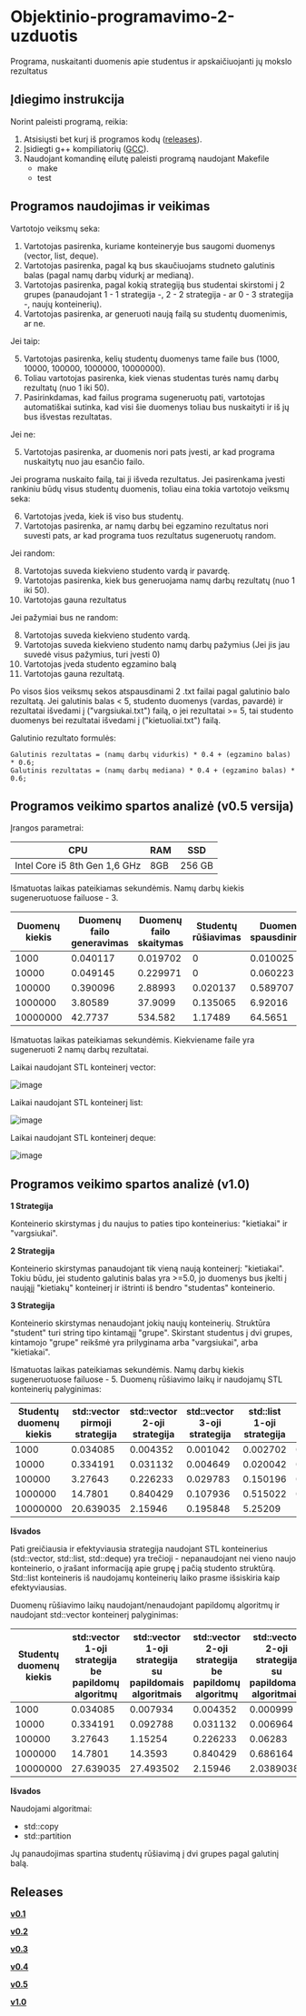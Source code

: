 # Objektinio-programavimo-2-uzduotis

Programa, nuskaitanti duomenis apie studentus ir apskaičiuojanti jų mokslo rezultatus

## Įdiegimo instrukcija

Norint paleisti programą, reikia:
1) Atsisiųsti bet kurį iš programos kodų ([releases](https://github.com/gertruda1/Objektinio-programavimo-2-uzduotis/releases)).
2) Įsidiegti g++ kompiliatorių ([GCC](https://gcc.gnu.org/)).
3) Naudojant komandinę eilutę paleisti programą naudojant Makefile
    * make
    * test

## Programos naudojimas ir veikimas

Vartotojo veiksmų seka:

1) Vartotojas pasirenka, kuriame konteineryje bus saugomi duomenys (vector, list, deque).
2) Vartotojas pasirenka, pagal ką bus skaučiuojams studneto galutinis balas (pagal namų darbų vidurkį ar medianą).
3) Vartotojas pasirenka, pagal kokią strategiją bus studentai skirstomi į 2 grupes (panaudojant 1 - 1 strategija -, 2  - 2 strategija - ar 0 - 3 strategija -, naujų konteinerių).
4) Vartotojas pasirenka, ar generuoti naują failą su studentų duomenimis, ar ne.

Jei taip:

  5) Vartotojas pasirenka, kelių studentų duomenys tame faile bus (1000, 10000, 100000, 1000000, 10000000).
  6) Toliau vartotojas pasirenka, kiek vienas studentas turės namų darbų rezultatų (nuo 1 iki 50).
  7) Pasirinkdamas, kad failus programa sugeneruotų pati, vartotojas automatiškai sutinka, kad visi šie duomenys toliau bus nuskaityti ir  iš jų bus išvestas rezultatas.
  
Jei ne:

  5) Vartotojas pasirenka, ar duomenis nori pats įvesti, ar kad programa nuskaitytų nuo jau esančio failo. 
  
  Jei programa nuskaito failą, tai ji išveda rezultatus. Jei pasirenkama įvesti rankiniu būdų visus studentų duomenis, toliau eina tokia vartotojo veiksmų seka:
  
  6) Vartotojas įveda, kiek iš viso bus studentų.
  7) Vartotojas pasirenka, ar namų darbų bei egzamino rezultatus nori suvesti pats, ar kad programa tuos rezultatus sugeneruotų random.
  
 Jei random:
 
 8) Vartotojas suveda kiekvieno studento vardą ir pavardę.
 9) Vartotojas pasirenka, kiek bus generuojama namų darbų rezultatų (nuo 1 iki 50).
 10) Vartotojas gauna rezultatus
 
 Jei pažymiai bus ne random:
 
 8) Vartotojas suveda kiekvieno studento vardą.
 9) Vartotojas suveda kiekvieno studento namų darbų pažymius (Jei jis jau suvedė visus pažymius, turi įvesti 0)
 10) Vartotojas įveda studento egzamino balą
 11) Vartotojas gauna rezultatą.
 
 
 Po visos šios veiksmų sekos atspausdinami 2 .txt failai pagal galutinio balo rezultatą. Jei galutinis balas < 5, studento duomenys (vardas, pavardė) ir rezultatai išvedami į ("vargsiukai.txt") failą, o jei rezultatai >= 5, tai studento duomenys bei rezultatai išvedami į ("kietuoliai.txt") failą.
 
 Galutinio rezultato formulės:

    Galutinis rezultatas = (namų darbų vidurkis) * 0.4 + (egzamino balas) * 0.6;
    Galutinis rezultatas = (namų darbų mediana) * 0.4 + (egzamino balas) * 0.6;

## Programos veikimo spartos analizė (v0.5 versija)

Įrangos parametrai:

| CPU  | RAM | SSD |
| ----- | ------|------ |
| Intel Core i5 8th Gen 1,6 GHz | 8GB  | 256 GB |

Išmatuotas laikas pateikiamas sekundėmis. Namų darbų kiekis sugeneruotuose failuose - 3.

 | Duomenų kiekis | Duomenų failo generavimas | Duomenų failo skaitymas | Studentų rūšiavimas | Duomenų spausdinimas |
 |----------------|---------------------------|-------------------------|---------------------|----------------------|
 | 1000 | 0.040117 | 0.019702 | 0 | 0.010025 |
 | 10000 | 0.049145 | 0.229971 | 0 | 0.060223 |
 | 100000 | 0.390096 | 2.88993 | 0.020137 | 0.589707 |
 | 1000000 | 3.80589 | 37.9099 | 0.135065 | 6.92016 |
 | 10000000 | 42.7737 | 534.582 | 1.17489 | 64.5651 |
 
 Išmatuotas laikas pateikiamas sekundėmis. Kiekviename faile yra sugeneruoti 2 namų darbų rezultatai.

Laikai naudojant STL konteinerį vector:

![image](https://user-images.githubusercontent.com/57493215/76709642-10a77d00-6709-11ea-93a8-4e2add77194e.png)


Laikai naudojant STL konteinerį list:

![image](https://user-images.githubusercontent.com/57493215/76709661-35035980-6709-11ea-85a5-6a2abb6861ff.png)


Laikai naudojant STL konteinerį deque:

![image](https://user-images.githubusercontent.com/57493215/76709672-48162980-6709-11ea-8ba6-2be6c1b95f90.png)


## Programos veikimo spartos analizė (v1.0)

**1 Strategija**

Konteinerio skirstymas į du naujus to paties tipo konteinerius: "kietiakai" ir "vargsiukai".

**2 Strategija**

Konteinerio skirstymas panaudojant tik vieną naują konteinerį: "kietiakai". Tokiu būdu, jei studento galutinis balas yra >=5.0, jo duomenys bus įkelti į naująjį "kietiakų" konteinerį ir ištrinti iš bendro "studentas" konteinerio.

**3 Strategija**

Konteinerio skirstymas nenaudojant jokių naujų konteinerių. Struktūra "student" turi string tipo kintamąjį "grupe". Skirstant studentus į dvi grupes, kintamojo "grupe" reikšmė yra prilyginama arba "vargsiukai", arba "kietiakai".


Išmatuotas laikas pateikiamas sekundėmis. Namų darbų kiekis sugeneruotuose failuose - 5.
Duomenų rūšiavimo laikų ir naudojamų STL konteinerių palyginimas:

| Studentų duomenų kiekis | std::vector pirmoji strategija | std::vector 2-oji strategija| std::vector 3-oji strategija | std::list 1-oji strategija | std::list 2-oji strategija | std::list 3-oji strategija | std::deque 1-oji strategija | std::deque 2-oji strategija | std::deque 3 strategija |
 |----------------|---------------------------|-------------------------|---------------------|----------------------|-------------|---------------|---------------|-------------|----------------|
 | 1000 | 0.034085 | 0.004352 | 0.001042 | 0.002702 | 0.001141 | 0.001053 | 0.03109 | 0.002372 | 0.001054 |
 | 10000 | 0.334191 | 0.031132 | 0.004649 | 0.020042 | 0.009305 | 0.006008 | 0.374688 | 0.015991 | 0.007048 |
 | 100000 | 3.27643 | 0.226233 | 0.029783 | 0.150196 | 0.080037 | 0.042508 | 3.45871 | 0.112762 | 0.058947 |
 | 1000000 | 14.7801 | 0.840429 | 0.107936 | 0.515022 | 0.263296 | 0.148627 | 14.7349 | 0.382019 | 0.197004 |
 | 10000000 | 20.639035 | 2.15946 | 0.195848 | 5.25209 | 2.74862 | 1.53284 | 176.301 | 3.87196 | 1.94484 |

**Išvados**

Pati greičiausia ir efektyviausia strategija naudojant STL konteinerius (std::vector, std::list, std::deque) yra trečioji - nepanaudojant nei vieno naujo konteinerio, o įrašant informaciją apie grupę į pačią studento struktūrą. Std::list konteineris iš naudojamų konteinerių laiko prasme išsiskiria kaip efektyviausias.
 
Duomenų rūšiavimo laikų naudojant/nenaudojant papildomų algoritmų ir naudojant std::vector konteinerį palyginimas:

 | Studentų duomenų kiekis | std::vector 1-oji strategija be papildomų algoritmų | std::vector 1-oji strategija su papildomais algoritmais | std::vector 2-oji strategija be papildomų algoritmų | std::vector 2-oji strategija su papildomais algoritmais | std::vector 3-oji strategija be papildomų algoritmų | std::vector 3-oji strategija su papildomais algoritmais |
 |-----------------|------------------|---------------------|--------------|----------|---------------|--------------|
 | 1000 | 0.034085 | 0.007934 | 0.004352 | 0.000999 | 0.001042 | 0 |
 | 10000 | 0.334191 | 0.092788 | 0.031132 | 0.006964 | 0.004649 | 0.001036 |
 | 100000 | 3.27643 | 1.15254 | 0.226233 | 0.06283 | 0.029783 | 0.010969 |
 | 1000000 | 14.7801 | 14.3593 | 0.840429 | 0.686164 | 0.107936 | 0.125697 |
 | 10000000 | 27.639035 | 27.493502 | 2.15946 | 2.0389038 | 0.195848 | 0.1423084 |
 
 **Išvados**
 
 Naudojami algoritmai:
  * std::copy
  * std::partition
 
 Jų panaudojimas spartina studentų rūšiavimą į dvi grupes pagal galutinį balą.
 
 ## Releases
 
 [**v0.1**](https://github.com/gertruda1/Objektinio-programavimo-2-uzduotis/releases/tag/v.0.1)
 
 [**v0.2**](https://github.com/gertruda1/Objektinio-programavimo-2-uzduotis/releases/tag/v0.2)
 
 [**v0.3**](https://github.com/gertruda1/Objektinio-programavimo-2-uzduotis/releases/tag/v0.3)
 
 [**v0.4**](https://github.com/gertruda1/Objektinio-programavimo-2-uzduotis/releases/tag/v0.4)
 
 [**v0.5**](https://github.com/gertruda1/Objektinio-programavimo-2-uzduotis/releases/tag/v0.5)
 
 [**v1.0**](https://github.com/gertruda1/Objektinio-programavimo-2-uzduotis/releases/tag/v1.0)
 
